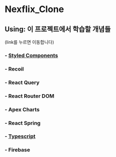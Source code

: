 # Nexflix_Clone

## Using: 이 프로젝트에서 학습할 개념들

(link를 누르면 이동합니다)

### - [Styled Components](https://github.com/dudgns2947/Nexflix_Clone/blob/main/README/StyledComponents.md)

### - Recoil

### - React Query

### - React Router DOM

### - Apex Charts

### - React Spring

### - [Typescript](https://github.com/dudgns2947/Nexflix_Clone/blob/main/README/TypeScripts.md)

### - Firebase
